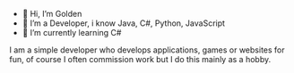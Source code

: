 - 👋 Hi, I’m Golden
- 👀 I’m a Developer, i know Java, C#, Python, JavaScript
- 🌱 I’m currently learning C#

I am a simple developer who develops applications, games or websites for fun, of course I often commission work but I do this mainly as a hobby.
